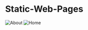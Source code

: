 # Static-Web-Pages


![About](https://user-images.githubusercontent.com/81008413/117814944-8e6e0680-b282-11eb-8ec1-2fa1bfa373ed.png)
![Home](https://user-images.githubusercontent.com/81008413/117814952-9037ca00-b282-11eb-9e54-69ab96739b47.png)
